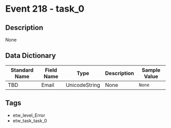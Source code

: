 # Event 218 - task_0

## Description
None

## Data Dictionary
|Standard Name|Field Name|Type|Description|Sample Value|
|---|---|---|---|---|
|TBD|Email|UnicodeString|None|`None`|

## Tags
* etw_level_Error
* etw_task_task_0